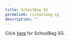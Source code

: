 ```yaml
---
title: SchoolBag SG
permalink: /schoolbag-sg
description: ""
---
```


Click [here](https://www.schoolbag.sg/) for SchoolBag SG.